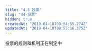 ```yaml
---
title: "4.5 投票"
slug: "44-投票"
hidden: true
createdAt: "2019-04-10T09:54:55.274Z"
updatedAt: "2019-04-10T09:55:16.375Z"
---
```

投票的规则和机制正在制定中